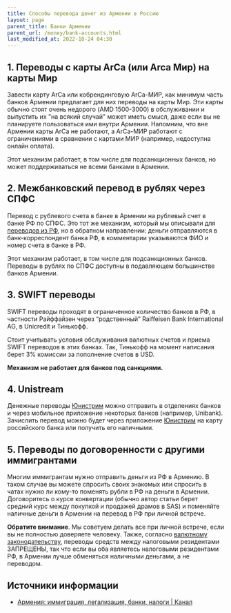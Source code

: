 ```yaml
---
title: Способы перевода денег из Армении в Россию
layout: page
parent_title: Банки Армении
parent_url: /money/bank-accounts.html
last_modified_at: 2022-10-24 04:30
---
```


## 1. Переводы с карты ArCa (или Arca Мир) на карты Мир

Завести карту ArCa или кобрендинговую ArCa-МИР, как минимум часть банков Армении предлагает для них переводы на карты Мир.
Эти карты обычно стоят очень недорого (AMD 1500-3000) в обслуживании и выпустить их "на всякий случай" может иметь смысл,
даже если вы не планируете пользоваться ими внутри Армении. Напомним, что вне Армении карты ArCa не работают, а ArCa-МИР
работают с ограничениями в сравнении с картами МИР (например, недоступна онлайн оплата).

Этот механизм работает, в том числе для подсанкционных банков, но может поддерживаться не всеми банками в Армении.

## 2. Межбанковский перевод в рублях через СПФС

Перевод с рублевого счета в банке в Армении на рублевый счет в банке РФ по СПФС. Это тот же механизм, который мы
описывали для [переводов из РФ](bank-transfer-ru-am.md#spfs), но в обратном направлении: деньги отправляются в
банк-корреспондент банка РФ, в комментарии указываются ФИО и номер счета в банке в РФ.

Этот механизм работает, в том числе для подсанкционных банков. Переводы в рублях по СПФС доступны в подавляющем
большинстве банков Армении.

## 3. SWIFT переводы

SWIFT переводы проходят в ограниченное количество банков в РФ, в частности Райффайзен через “родственный” Raiffeisen Bank International AG, в Unicredit и Тинькофф.

Стоит учитывать условия обслуживания валютных счетов и приема SWIFT переводов в этих банках. Так, Тинькофф на момент написания берет 3% комиссии за пополнение счетов в USD.

**Механизм не работает для банков под санкциями.**

## 4. Unistream

Денежные переводы [Юнистрим](https://unistream.ru/) можно отправить в отделениях банков и через мобильное приложение
некоторых банков (например, Unibank). Зачислить перевод можно будет через приложение [Юнистрим](https://unistream.ru/)
на карту российского банка или получить его наличными. 

## 5. Переводы по договоренности с другими иммигрантами

Многим иммигрантам нужно отправить деньги из РФ в Армению. В таком случае вы можете спросить своих знакомых или спросить
в чатах нужно ли кому-то поменять рубли в РФ на деньги в Армении. Договоритесь о курсе конвертации (обычно автор статьи
берет средний курс между покупкой и продажей драмов в SAS) и поменяйте наличные деньги в Армении на перевод в РФ при личной
встрече.

**Обратите внимание**. Мы советуем делать все при личной встрече, если вы не полностью доверяете человеку. Также, 
согласно [валютному законодательству](restrictions.md), переводы средств между налоговыми резидентами ЗАПРЕЩЕНЫ,
так что если вы оба являетесь налоговыми резидентами РФ, в Армении лучше обменяться наличными деньгами, а не переводом.

## Источники информации

- [Армения: иммиграция, легализация, банки, налоги \| Канал](https://t.me/am_banking_and_residency)
